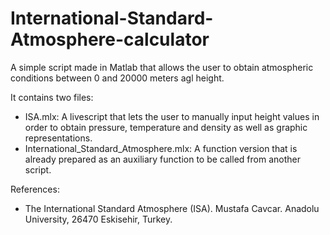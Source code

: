 # International-Standard-Atmosphere-calculator
A simple script made in Matlab that allows the user to obtain atmospheric conditions between 0 and 20000 meters agl height.

It contains two files:

- ISA.mlx: A livescript that lets the user to manually input height values in order to obtain pressure, temperature and density as well as graphic representations.
- International_Standard_Atmosphere.mlx: A function version that is already prepared as an auxiliary function to be called from another script.

References: 
- The International Standard Atmosphere (ISA). Mustafa Cavcar. Anadolu University, 26470 Eskisehir, Turkey.
